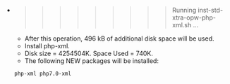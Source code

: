 * >>>>>>>>> Running inst-std-xtra-opw-php-xml.sh ...
  * After this operation, 496 kB of additional disk space will be used.
  * Install php-xml.
  * Disk size = 4254504K. Space Used = 740K.
  * The following NEW packages will be installed:
  ```bash
  php-xml php7.0-xml
  ```

